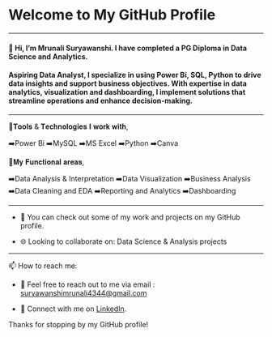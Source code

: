 # Welcome to My GitHub Profile

---

#### 👋 Hi, I’m Mrunali Suryawanshi. I have completed a PG Diploma in Data Science and Analytics.

#### Aspiring Data Analyst, I specialize in using Power Bi, SQL, Python to drive data insights and support business objectives. With expertise in data analytics, visualization and dashboarding, I implement solutions that streamline operations and enhance decision-making.
---
🔎𝐓𝐨𝐨𝐥𝐬 & 𝐓𝐞𝐜𝐡𝐧𝐨𝐥𝐨𝐠𝐢𝐞𝐬 𝐈 𝐰𝐨𝐫𝐤 𝐰𝐢𝐭𝐡,

➡️Power Bi
➡️MySQL
➡️MS Excel
➡️Python
➡️Canva

📒𝐌𝐲 𝐅𝐮𝐧𝐜𝐭𝐢𝐨𝐧𝐚𝐥 𝐚𝐫𝐞𝐚𝐬,

➡️Data Analysis & Interpretation
➡️Data Visualization
➡️Business Analysis
➡️Data Cleaning and EDA
➡️Reporting and Analytics
➡️Dashboarding

---

- 📂 You can check out some of my work and projects on my GitHub profile.


- 🌐 Looking to collaborate on: Data Science & Analysis projects

---

📫 How to reach me: 

- 📧 Feel free to reach out to me via email : suryawanshimrunali4344@gmail.com

- 💬 Connect with me on [LinkedIn](https://www.linkedin.com/in/mrunali-suryawanshi-ab8901245).


Thanks for stopping by my GitHub profile!

<!---
SMrunali/SMrunali is a ✨ special ✨ repository because its `README.md` (this file) appears on your GitHub profile.
You can click the Preview link to take a look at your changes.
--->
